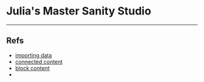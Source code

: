 # Julia's Master Sanity Studio



---
## Refs
- [importing data](https://www.sanity.io/docs/importing-data)
- [connected content](https://www.sanity.io/docs/connected-content)
- [block content](https://www.sanity.io/docs/block-content)
- 